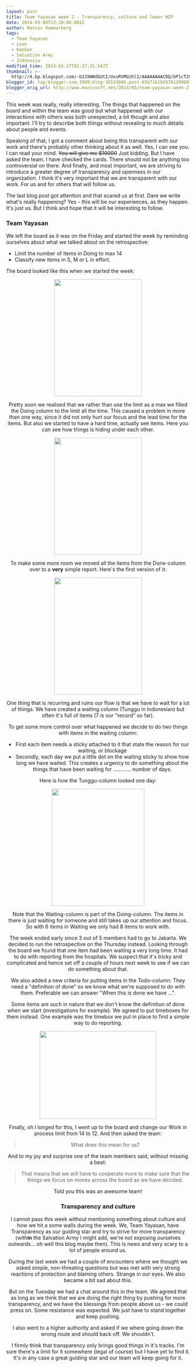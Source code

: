 ```yaml
---
layout: post
title: Team Yayasan week 2 - Transparency, culture and lower WIP
date: 2014-03-08T13:10:00.001Z
author: Marcus Hammarberg
tags:
  - Team Yayasan
  - Lean
  - Kanban
  - Salvation Army
  - Indonesia
modified_time: 2014-03-17T01:37:31.547Z
thumbnail: >-
  http://4.bp.blogspot.com/-b3JXWWdGUtI/UxsRVMUzhlI/AAAAAAAACDQ/bP1cT2mKAsc/s72-c/2014-03-04+15.06.08.jpg
blogger_id: tag:blogger.com,1999:blog-36533086.post-6567161020781209891
blogger_orig_url: http://www.marcusoft.net/2014/03/team-yayasan-week-2-transparency.html
---
```





This week was really, really interesting. The things that happened on
the board and within the team was good but what happened with our
interactions with others was both unexpected, a bit though and also
important. I'll try to describe both things without revealing to much
details about people and events.

Speaking of that, I got a comment about being this transparent with our
work and there's probably other thinking about it as well. Yes, I can
see you. I can read your mind. ~~You will give me $10000~~ Just kidding.
But I have asked the team. I have checked the cards. There should not be
anything too controversial on there. And finally, and most important, we
are striving to introduce a greater degree of transparency and openness
in our organization. I think it's very important that we are transparent
with our work. For us and for others that will follow us.

The last blog post got attention and that scared us at first. Dare we
write what's really happening? Yes - this will be our experiences, as
they happen. It's just us. But I think and hope that it will be
interesting to follow.

### Team Yayasan

We left the board as it was on the Friday and started the week by
reminding ourselves about what we talked about on the retrospective:

- Limit the number of items in Doing to max 14
- Classify new items in S, M or L in effort.

The board looked like this when we started the week:

<div class="separator" style="clear: both; text-align: center;">

<a
href="http://4.bp.blogspot.com/-b3JXWWdGUtI/UxsRVMUzhlI/AAAAAAAACDQ/bP1cT2mKAsc/s1600/2014-03-04+15.06.08.jpg"
data-imageanchor="1" style="margin-left: 1em; margin-right: 1em;"><img
src="http://4.bp.blogspot.com/-b3JXWWdGUtI/UxsRVMUzhlI/AAAAAAAACDQ/bP1cT2mKAsc/s1600/2014-03-04+15.06.08.jpg"
data-border="0" width="240" height="320" /></a>

Pretty soon we realised that we rather than use the limit as a max we
filled the Doing column to the limit all the time. This caused a problem
in more than one way, since it did not only hurt our focus and the lead
time for the items. But also we started to have a hard time, actually
see items. Here you can see how things is hiding under each other.

<div class="separator" style="clear: both; text-align: center;">

<a
href="http://4.bp.blogspot.com/-0AVQV3FBiMo/UxsRTGqqqII/AAAAAAAACDI/BsBFrRNZAxQ/s1600/2014-03-04+15.05.58.jpg"
data-imageanchor="1" style="margin-left: 1em; margin-right: 1em;"><img
src="http://4.bp.blogspot.com/-0AVQV3FBiMo/UxsRTGqqqII/AAAAAAAACDI/BsBFrRNZAxQ/s1600/2014-03-04+15.05.58.jpg"
data-border="0" width="240" height="320" /></a>

To make some more room we moved all the items from the Done-column over
to a **very** simple report. Here's the first version of it:

<div class="separator" style="clear: both; text-align: center;">

<a
href="http://4.bp.blogspot.com/-JwWxC_Ps_NA/UxsSIRhYEbI/AAAAAAAACDY/ENBP09xwOaM/s1600/2014-03-04+08.09.01.jpg"
data-imageanchor="1" style="margin-left: 1em; margin-right: 1em;"><img
src="http://4.bp.blogspot.com/-JwWxC_Ps_NA/UxsSIRhYEbI/AAAAAAAACDY/ENBP09xwOaM/s1600/2014-03-04+08.09.01.jpg"
data-border="0" width="240" height="320" /></a>

One thing that is recurring and ruins our flow is that we have to wait
for a lot of things. We have created a waiting column (Tunggu in
Indonesian) but often it's full of items (7 is our "record" so far).

To get some more control over what happened we decide to do two things
with items in the waiting column:

- First each item needs a sticky attached to it that state the reason
for our waiting, or blockage
- Secondly, each day we put a little dot on the waiting sticky to show
how long we have waited. This creates a urgency to do something about
the things that have been waiting for ............ number of days.

Here is how the Tunggu-column looked one day:

<div class="separator" style="clear: both; text-align: center;">

<a
href="http://4.bp.blogspot.com/-GexY2k1xiR8/UxsTagnAuUI/AAAAAAAACDw/Lo1kSIcxDrM/s1600/wating+column.png"
data-imageanchor="1" style="margin-left: 1em; margin-right: 1em;"><img
src="http://4.bp.blogspot.com/-GexY2k1xiR8/UxsTagnAuUI/AAAAAAAACDw/Lo1kSIcxDrM/s1600/wating+column.png"
data-border="0" width="254" height="320" /></a>

Note that the Waiting-column is part of the Doing-column. The items in
there is just waiting for someone and still takes up our attention and
focus. So with 6 items in Waiting we only had 8 items to work with.

The week ended early since 3 out of 5 members had to go to Jakarta. We
decided to run the retrospective on the Thursday instead. Looking
through the board we found that one item had been waiting a very long
time. It had to do with reporting from the hospitals. We suspect that
it's tricky and complicated and hence set off a couple of hours next
week to see if we can do something about that.

We also added a new criteria for putting items in the Todo-column: They
need a "definition of done" so we know what we're supposed to do with
them. Preferable we can answer "When this is done we have ...".

Some items are such in nature that we don't know the definition of done
when we start (investigations for example). We agreed to put timeboxes
for them instead. One example was the timebox we put in place to find a
simple way to do reporting.

<div class="separator" style="clear: both; text-align: center;">

<a
href="http://3.bp.blogspot.com/-UJi79wz6zh4/UxsTJbPHKeI/AAAAAAAACDo/z_SQp-Pva0U/s1600/2014-03-06+14.15.43.jpg"
data-imageanchor="1" style="margin-left: 1em; margin-right: 1em;"><img
src="http://3.bp.blogspot.com/-UJi79wz6zh4/UxsTJbPHKeI/AAAAAAAACDo/z_SQp-Pva0U/s1600/2014-03-06+14.15.43.jpg"
data-border="0" width="320" height="240" /></a>

Finally, oh I longed for this, I went up to the board and change our
Work in process limit from 14 to 12. And then asked the team:

> What does this mean for us?

And to my joy and surprise one of the team members said, without missing
a beat:

> That means that we will have to cooperate more to make sure that the
> things we focus on moves across the board as we have decided.

Told you this was an awesome team!

### Transparency and culture

I cannot pass this week without mentioning something about culture and
how we hit a some walls during the week. We, Team Yayasan, have
Transparency as our guiding star and try to strive for more transparency
(with**in** the Salvation Army I might add, we're not exposing ourselves
outwards... oh well this blog maybe then). This is news and very scary
to a lot of people around us.

During the last week we had a couple of encounters where we thought we
asked simple, non-threating questions but was met with very strong
reactions of protection and blaming others. Strange in our eyes. We also
became a bit sad about this.

But on the Tuesday we had a chat around this in the team. We agreed that
as long as we think that we are doing the right thing by pushing for
more transparency, and we have the blessings from people above us - we
could press on. Some resistance was expected. We just have to stand
together and keep pushing.

I also went to a higher authority and asked if we where going down the
wrong route and should back off. We shouldn't.

I firmly think that transparency only brings good things in it's tracks.
I'm sure there's a limit for it somewhere (legal of course) but I have
yet to find it. It's in any case a great guiding star and our team will
keep going for it.
